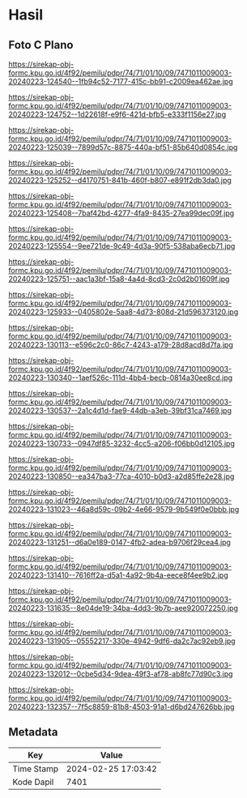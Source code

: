 # Hasil

## Foto C Plano

https://sirekap-obj-formc.kpu.go.id/4f92/pemilu/pdpr/74/71/01/10/09/7471011009003-20240223-124540--1fb94c52-7177-415c-bb91-c2009ea462ae.jpg

https://sirekap-obj-formc.kpu.go.id/4f92/pemilu/pdpr/74/71/01/10/09/7471011009003-20240223-124752--1d22618f-e9f6-421d-bfb5-e333f1156e27.jpg

https://sirekap-obj-formc.kpu.go.id/4f92/pemilu/pdpr/74/71/01/10/09/7471011009003-20240223-125039--7899d57c-8875-440a-bf51-85b640d0854c.jpg

https://sirekap-obj-formc.kpu.go.id/4f92/pemilu/pdpr/74/71/01/10/09/7471011009003-20240223-125252--d4170751-841b-460f-b807-e891f2db3da0.jpg

https://sirekap-obj-formc.kpu.go.id/4f92/pemilu/pdpr/74/71/01/10/09/7471011009003-20240223-125408--7baf42bd-4277-4fa9-8435-27ea99dec09f.jpg

https://sirekap-obj-formc.kpu.go.id/4f92/pemilu/pdpr/74/71/01/10/09/7471011009003-20240223-125554--9ee721de-9c49-4d3a-90f5-538aba6ecb71.jpg

https://sirekap-obj-formc.kpu.go.id/4f92/pemilu/pdpr/74/71/01/10/09/7471011009003-20240223-125751--aac1a3bf-15a8-4a4d-8cd3-2c0d2b01609f.jpg

https://sirekap-obj-formc.kpu.go.id/4f92/pemilu/pdpr/74/71/01/10/09/7471011009003-20240223-125933--0405802e-5aa8-4d73-808d-21d596373120.jpg

https://sirekap-obj-formc.kpu.go.id/4f92/pemilu/pdpr/74/71/01/10/09/7471011009003-20240223-130113--e596c2c0-86c7-4243-a179-28d8acd8d7fa.jpg

https://sirekap-obj-formc.kpu.go.id/4f92/pemilu/pdpr/74/71/01/10/09/7471011009003-20240223-130340--1aef526c-111d-4bb4-becb-0814a30ee8cd.jpg

https://sirekap-obj-formc.kpu.go.id/4f92/pemilu/pdpr/74/71/01/10/09/7471011009003-20240223-130537--2a1c4d1d-fae9-44db-a3eb-39bf31ca7469.jpg

https://sirekap-obj-formc.kpu.go.id/4f92/pemilu/pdpr/74/71/01/10/09/7471011009003-20240223-130733--0947df85-3232-4cc5-a206-f06bb0d12105.jpg

https://sirekap-obj-formc.kpu.go.id/4f92/pemilu/pdpr/74/71/01/10/09/7471011009003-20240223-130850--ea347ba3-77ca-4010-b0d3-a2d85ffe2e28.jpg

https://sirekap-obj-formc.kpu.go.id/4f92/pemilu/pdpr/74/71/01/10/09/7471011009003-20240223-131023--46a8d59c-09b2-4e66-9579-9b549f0e0bbb.jpg

https://sirekap-obj-formc.kpu.go.id/4f92/pemilu/pdpr/74/71/01/10/09/7471011009003-20240223-131251--d6a0e189-0147-4fb2-adea-b9706f29cea4.jpg

https://sirekap-obj-formc.kpu.go.id/4f92/pemilu/pdpr/74/71/01/10/09/7471011009003-20240223-131410--7616ff2a-d5a1-4a92-9b4a-eece8f4ee9b2.jpg

https://sirekap-obj-formc.kpu.go.id/4f92/pemilu/pdpr/74/71/01/10/09/7471011009003-20240223-131635--8e04de19-34ba-4dd3-9b7b-aee920072250.jpg

https://sirekap-obj-formc.kpu.go.id/4f92/pemilu/pdpr/74/71/01/10/09/7471011009003-20240223-131905--05552217-330e-4942-9df6-da2c7ac92eb9.jpg

https://sirekap-obj-formc.kpu.go.id/4f92/pemilu/pdpr/74/71/01/10/09/7471011009003-20240223-132012--0cbe5d34-9dea-49f3-af78-ab8fc77d90c3.jpg

https://sirekap-obj-formc.kpu.go.id/4f92/pemilu/pdpr/74/71/01/10/09/7471011009003-20240223-132357--7f5c8859-81b8-4503-91a1-d6bd247626bb.jpg


## Metadata

| Key        | Value               |
| ---------- | ------------------- |
| Time Stamp | 2024-02-25 17:03:42 |
| Kode Dapil | 7401                |



